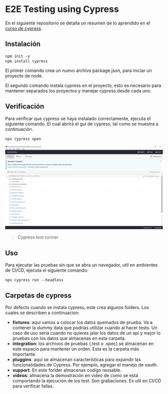# E2E Testing using Cypress
En el siguiente repositorio se detalla un resumen de lo aprendido en el [curso de cypress](https://youtu.be/OIAzwr-_jhY). 

## Instalación

```shell
npm init -y
npm install cypress
```

El primer comando crea un nuevo archivo package.json, para iniciar un proyecto de node. 

El segundo comando instala cypress en el proyecto, esto es necesario para mantener separados los proyectos y manejar cypress desde cada uno. 

## Verificación
Para verificar que cypress se haya instalado correctamente, ejecuta el siguiente comando. El cual abrirá el gui de cypress, tal como se muestra a continuación. 

```shell
npx cypress open
```

![cypress-verification](./assets/cypress-verification.PNG)

> Cypress test runner

## Uso
Para ejecutar las pruebas sin que se abra un navegador, util en ambientes de CI/CD, ejecuta el siguiente comando:

```shell
npx cypress run --headless
```

## Carpetas de cypress
Por defecto cuando se instala cypress, este crea algunos folders. Los cuales se describen a continuacion:
* **fixtures**: aqui vamos a colocar los datos quemados de prueba. Va a contener la dummy data que podrías utilizar cuando al hacer tests. Un caso de uso sería cuando no quieres jalar los datos de un api y mejor lo pruebas con los datos que almacenas en esta carpeta. 
* **integration**: los archivos de pruebas (.test o .spec) se almacenan en este espacio para mantener un orden. Esta es la carpeta más importante. 
* **pluggins**: aqui se almacenan características para expandir las funcionalidades de Cypress. Por ejemplo, agregar el manejo de oauth. 
* **support**: En este forlder almacenas codigo reusable. 
* **videos**: almacena la demostración en video de como se está comportando la ejecución de los test. Son grabaciones. Es util en CI/CD para verificar fallas. 

